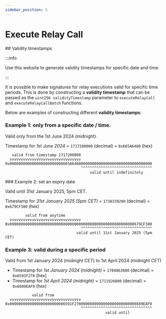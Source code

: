 ```yaml
---
sidebar_position: 5
---
```


# Execute Relay Call

## Validity timestamps

:::info

Use this website to generate validity timestamps for specific date and time.

:::

It is possible to make signatures for relay executions valid for specific time periods. This is done by constructing a **validity timestamp** that can be passed as the `uint256 validityTimestamp` parameter to `executeRelayCall` and `executeRelayCallBatch` functions. 

Below are examples of constructing different **validity timestamps**:

### Example 1: only from a specific date / time.

Valid only from the 1st June 2024 (midnight).

Timestamp for _1st June 2024_ = `1717200000` (decimal) = `0x665A6480` (hex) 

```
   valid from timestamp 1717200000
  vvvvvvvvvvvvvvvvvvvvvvvvvvvvvvvv
0x000000000000000000000000665A648000000000000000000000000000000000
                                  ^^^^^^^^^^^^^^^^^^^^^^^^^^^^^^^^
                                      valid until indefinitely
```

### Example 2: set an expiry date

Valid until 31st January 2025, 5pm CET.

Timestamp for _31st January 2025 (5pm CET)_ = `1738339200` (decimal) = `0x679CF380` (hex)


```
         valid from anytime
  vvvvvvvvvvvvvvvvvvvvvvvvvvvvvvvv
0x00000000000000000000000000000000000000000000000000000000679CF380
                                  ^^^^^^^^^^^^^^^^^^^^^^^^^^^^^^^^
                                valid until 31st January 2025 (5pm CET)
```

### Example 3: valid during a specific period


Valid from 1st January 2024 (midnight CET) to 1st April 2024 (midnight CET)

- Timestamp for _1st January 2024 (midnight)_ = `1704063600` (decimal) = `0x6591F270` (hex)
- Timestamp for _1st April 2024 (midnight)_ = `1711926000` (decimal) = `0x6609EAF0` (hex)

```
            valid from 
  vvvvvvvvvvvvvvvvvvvvvvvvvvvvvvvv
0x0000000000000000000000006591F2700000000000000000000000006609EAF0
                                  ^^^^^^^^^^^^^^^^^^^^^^^^^^^^^^^^
                                             valid until
```